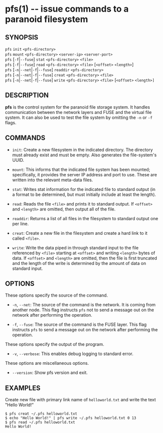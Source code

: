 pfs(1) -- issue commands to a paranoid filesystem
=================================================

## SYNOPSIS

`pfs` `init` `<pfs-directory>`<br>
`pfs` `mount` `<pfs-directory>` `<server-ip>` `<server-port>`<br>
`pfs` [`-f`|`--fuse`] `stat` `<pfs-directory>` `<file>`<br>
`pfs` [`-f`|`--fuse`] `read` `<pfs-directory>` `<file>` [`<offset>` `<length>`]<br>
`pfs` [`-n`|`--net`|`-f`|`--fuse`] `readdir` `<pfs-directory>`<br>
`pfs` [`-n`|`--net`|`-f`|`--fuse`] `creat` `<pfs-directory>` `<file>`<br>
`pfs` [`-n`|`--net`|`-f`|`--fuse`] `write` `<pfs-directory>` `<file>` [`<offset>` `<length>]`<br>

## DESCRIPTION

**pfs** is the control system for the paranoid file storage system. It handles
communication between the network layers and FUSE and the virtual file system.
It can also be used to test the file system by omitting the
`-n` or `-f` flags.

## COMMANDS

* `init`:
    Create a new filesystem in the indicated directory.  The directory must already exist and must be empty. Also generates the file-system's UUID.

* `mount`:
    This informs that the indicated file system has been mounted; specifically, it provides the server IP address and port to use.  These are written into the relevant meta-data files.

* `stat`:
    Writes stat information for the indicated file to standard output (in a format to be determined, but must initially include at least the length).

* `read`:
    Reads the file `<file>` and prints it to standard output.  If `<offset>` and `<length>` are omitted, then output all of the file.

* `readdir`:
    Returns a list of all files in the filesystem to standard output one per line. 

* `creat`:
    Create a new file in the filesystem and create a hard link to it called `<file>`.

* `write`:
    Write the data piped in through standard input to the file referenced by `<file>` starting at `<offset>` and
    writing `<length>` bytes of data.  If `<offset>` and `<length>` are omitted, then the file is first truncated and the length of the write
    is determined by the amount of data on standard input.

## OPTIONS

These options specify the source of the command.

  * `-n`, `--net`:
    The source of the command is the network. It is coming from another node. This
    flag instructs `pfs` not to send a message out on the network after performing the
    operation.

  * `-f`, `--fuse`:
    The source of the command is the FUSE layer. This flag instructs `pfs` to send a message
    out on the network after performing the operation.

These options specify the output of the program.

  * `-v`, `--verbose`:
    This enables debug logging to standard error.

These options are miscellaneous options.

  * `--version`:
    Show pfs version and exit.

## EXAMPLES

Create new file with primary link name of `helloworld.txt` and write the text "Hello World!"

    $ pfs creat ~/.pfs helloworld.txt
    $ echo "Hello World!" | pfs write ~/.pfs helloworld.txt 0 13
    $ pfs read ~/.pfs helloworld.txt
    Hello World!

